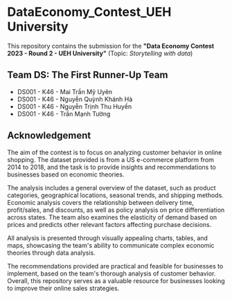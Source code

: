 # DataEconomy_Contest_UEH University
This repository contains the submission for the **"Data Economy Contest 2023 - Round 2 - UEH University"** (Topic: *Storytelling with data*)

## Team DS: **The First Runner-Up Team**
- DS001 - K46 - Mai Trần Mỹ Uyên
- DS001 - K46 - Nguyễn Quỳnh Khánh Hà
- DS001 - K46 - Nguyễn Trịnh Thu Huyền 
- DS001 - K46 - Trần Mạnh Tường

## Acknowledgement
The aim of the contest is to focus on analyzing customer behavior in online shopping. 
The dataset provided is from a US e-commerce platform from 2014 to 2018, and the task is to provide insights and recommendations to businesses based on economic theories.

The analysis includes a general overview of the dataset, such as product categories, geographical locations, seasonal trends, and shipping methods. Economic analysis covers the relationship between delivery time, profit/sales, and discounts, as well as policy analysis on price differentiation across states. The team also examines the elasticity of demand based on prices and predicts other relevant factors affecting purchase decisions.

All analysis is presented through visually appealing charts, tables, and maps, showcasing the team's ability to communicate complex economic theories through data analysis.

The recommendations provided are practical and feasible for businesses to implement, based on the team's thorough analysis of customer behavior. Overall, this repository serves as a valuable resource for businesses looking to improve their online sales strategies.




